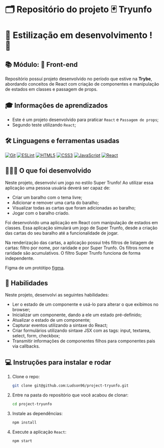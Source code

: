 # 🗂️ Repositório do projeto 🃏 Tryunfo

# 🚧 Estilização em desenvolvimento ! 🚧

## 📚 Módulo: 🎨 Front-end

 Repositório possuí projeto desenvolvido no período que estive na **Trybe**, abordando conceitos de React com criação de componentes e manipulação de estados em classes e passagem de props.

## 🎓 Informações de aprendizados

- Este é um projeto desenvolvido para praticar `React` e `Passagem de props`;
- Segundo teste utilizando `React`;

## 🛠️ Linguagens e ferramentas usadas

[![Git][Git-logo]][Git-url]
[![ESLint][ESLint-logo]][ESLint-url]
[![HTML5][HTML5-logo]][HTML5-url]
[![CSS3][CSS3-logo]][CSS3-url]
[![JavaScript][JavaScript-logo]][JavaScript-url]
[![React][React-logo]][React-url]

## 🧑🏾‍💻 O que foi desenvolvido

Neste projeto, desenvolvi um jogo no estilo Super Trunfo! Ao utilizar essa aplicação uma pessoa usuária deverá ser capaz de:

- Criar um baralho com o tema livre;
- Adicionar e remover uma carta do baralho;
- Visualizar todas as cartas que foram adicionadas ao baralho;
- Jogar com o baralho criado.

Foi desenvolvido uma aplicação em React com manipulação de estados em classes. Essa aplicação simulará um jogo de Super Trunfo, desde a criação das cartas do seu baralho até a funcionalidade de jogar.

Na renderização das cartas, a aplicação possui três filtros de listagem de cartas: filtro por nome, por raridade e por Super Trunfo. Os filtros nome e raridade são acumulativos. O filtro Super Trunfo funciona de forma independente.

Figma de um protótipo [figma](https://www.figma.com/file/psAYBgwjQ1pQqBe3wJvljt/Tryunfo?node-id=0-1&t=dkrrwFID6Gg14OwS-0).

## 📝 Habilidades

Neste projeto, desenvolvi as seguintes habilidades:

- Ler o estado de um componente e usá-lo para alterar o que exibimos no browser;
- Inicializar um componente, dando a ele um estado pré-definido;
- Atualizar o estado de um componente;
- Capturar eventos utilizando a sintaxe do React;
- Criar formulários utilizando sintaxe JSX com as tags: input, textarea, select, form, checkbox;
- Transmitir informações de componentes filhos para componentes pais via callbacks.

## 💻 Instruções para instalar e rodar

1. Clone o repo:

    ```bash
    git clone git@github.com:Ludson96/project-tryunfo.git
    ```

1. Entre na pasta do repositório que você acabou de clonar:

    ```bash
    cd project-tryunfo
    ```

1. Instale as dependências:

    ```bash
    npm install
    ```

1. Execute a aplicação `React`:

    ```bash
    npm start
    ```

[Git-logo]: https://img.shields.io/badge/git-%23F05033.svg?style=for-the-badge&logo=git&logoColor=white
[Git-url]: https://git-scm.com
[ESLint-logo]: https://img.shields.io/badge/ESLint-4B3263?style=for-the-badge&logo=eslint&logoColor=white
[ESLint-url]: https://eslint.org/
[HTML5-logo]: https://img.shields.io/badge/html5-%23E34F26.svg?style=for-the-badge&logo=html5&logoColor=white
[HTML5-url]: https://developer.mozilla.org/pt-BR/docs/Web/HTML
[CSS3-logo]: https://img.shields.io/badge/css3-%231572B6.svg?style=for-the-badge&logo=css3&logoColor=white
[CSS3-url]: https://developer.mozilla.org/pt-BR/docs/Web/CSS
[JavaScript-logo]: https://img.shields.io/badge/javascript-%23323330.svg?style=for-the-badge&logo=javascript&logoColor=%23F7DF1E
[JavaScript-url]: https://www.javascript.com/
[React-logo]: https://img.shields.io/badge/react-%2320232a.svg?style=for-the-badge&logo=react&logoColor=%2361DAFB
[React-url]: https://reactjs.org

